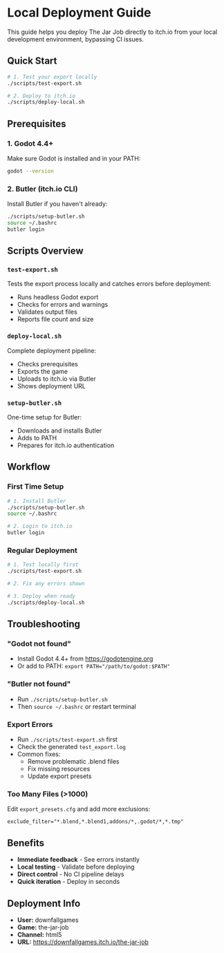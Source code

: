 # Local Deployment Guide

This guide helps you deploy The Jar Job directly to itch.io from your local development environment, bypassing CI issues.

## Quick Start

```bash
# 1. Test your export locally
./scripts/test-export.sh

# 2. Deploy to itch.io
./scripts/deploy-local.sh
```

## Prerequisites

### 1. Godot 4.4+
Make sure Godot is installed and in your PATH:
```bash
godot --version
```

### 2. Butler (itch.io CLI)
Install Butler if you haven't already:
```bash
./scripts/setup-butler.sh
source ~/.bashrc
butler login
```

## Scripts Overview

### `test-export.sh`
Tests the export process locally and catches errors before deployment:
- Runs headless Godot export
- Checks for errors and warnings
- Validates output files
- Reports file count and size

### `deploy-local.sh`
Complete deployment pipeline:
- Checks prerequisites
- Exports the game
- Uploads to itch.io via Butler
- Shows deployment URL

### `setup-butler.sh`
One-time setup for Butler:
- Downloads and installs Butler
- Adds to PATH
- Prepares for itch.io authentication

## Workflow

### First Time Setup
```bash
# 1. Install Butler
./scripts/setup-butler.sh
source ~/.bashrc

# 2. Login to itch.io
butler login
```

### Regular Deployment
```bash
# 1. Test locally first
./scripts/test-export.sh

# 2. Fix any errors shown

# 3. Deploy when ready
./scripts/deploy-local.sh
```

## Troubleshooting

### "Godot not found"
- Install Godot 4.4+ from https://godotengine.org
- Or add to PATH: `export PATH="/path/to/godot:$PATH"`

### "Butler not found"
- Run `./scripts/setup-butler.sh`
- Then `source ~/.bashrc` or restart terminal

### Export Errors
- Run `./scripts/test-export.sh` first
- Check the generated `test_export.log`
- Common fixes:
  - Remove problematic .blend files
  - Fix missing resources
  - Update export presets

### Too Many Files (>1000)
Edit `export_presets.cfg` and add more exclusions:
```
exclude_filter="*.blend,*.blend1,addons/*,.godot/*,*.tmp"
```

## Benefits

- **Immediate feedback** - See errors instantly
- **Local testing** - Validate before deploying
- **Direct control** - No CI pipeline delays
- **Quick iteration** - Deploy in seconds

## Deployment Info

- **User:** downfallgames
- **Game:** the-jar-job  
- **Channel:** html5
- **URL:** https://downfallgames.itch.io/the-jar-job